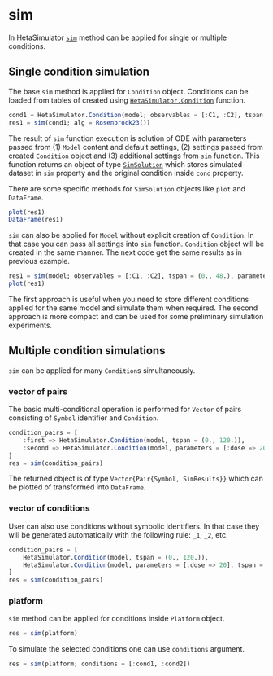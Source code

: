# sim

In HetaSimulator [`sim`](@ref) method can be applied for single or multiple conditions.

## Single condition simulation

The base `sim` method is applied for `Condition` object.
Conditions can be loaded from tables of created using [`HetaSimulator.Condition`](@ref) function.

```julia
cond1 = HetaSimulator.Condition(model; observables = [:C1, :C2], tspan = (0., 48.), parameters = [:dose => 12.])
res1 = sim(cond1; alg = Rosenbrock23())
```

The result of `sim` function execution is solution of ODE with parameters passed from (1) `Model` content and default settings, (2) settings passed from created `Condition` object and (3) additional settings from `sim` function. This function returns an object of type [`SimSolution`](@ref) which stores simulated dataset in `sim` property and the original condition inside `cond` property.

There are some specific methods for `SimSolution` objects like `plot` and `DataFrame`.

```julia
plot(res1)
DataFrame(res1)
```

`sim` can also be applied for `Model` without explicit creation of `Condition`.
In that case you can pass all settings into `sim` function.
`Condition` object will be created in the same manner.
The next code get the same results as in previous example.

```julia
res1 = sim(model; observables = [:C1, :C2], tspan = (0., 48.), parameters = [:dose => 12.], alg = Rosenbrock23())
plot(res1)
```

The first approach is useful when you need to store different conditions applied for the same model and simulate them when required.
The second approach is more compact and can be used for some preliminary simulation experiments.

## Multiple condition simulations

`sim` can be applied for many `Condition`s simultaneously.

### vector of pairs

The basic multi-conditional operation is performed for `Vector` of pairs consisting of `Symbol` identifier and `Condition`.

```julia
condition_pairs = [
    :first => HetaSimulator.Condition(model, tspan = (0., 120.)),
    :second => HetaSimulator.Condition(model, parameters = [:dose => 20], tspan = (0., 120.))
]
res = sim(condition_pairs)
```

The returned object is of type `Vector{Pair{Symbol, SimResults}}` which can be plotted of transformed into `DataFrame`.

### vector of conditions

User can also use conditions without symbolic identifiers. In that case they will be generated automatically with the following rule: `_1`, `_2`, etc.

```julia
condition_pairs = [
    HetaSimulator.Condition(model, tspan = (0., 120.)),
    HetaSimulator.Condition(model, parameters = [:dose => 20], tspan = (0., 120.))
]
res = sim(condition_pairs)
```

### platform

`sim` method can be applied for conditions inside `Platform` object.

```julia
res = sim(platform)
```

To simulate the selected conditions one can use `conditions` argument.

```julia
res = sim(platform; conditions = [:cond1, :cond2])
```
